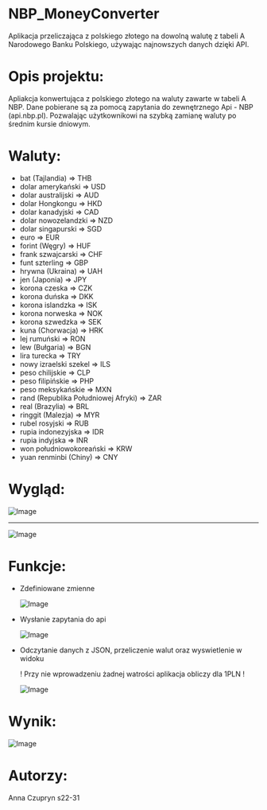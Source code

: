 # NBP_MoneyConverter
Aplikacja przeliczająca z polskiego złotego na dowolną walutę z tabeli A Narodowego Banku Polskiego, używając najnowszych danych dzięki API.

# Opis projektu:
Apliakcja konwertująca z polskiego złotego na waluty zawarte w tabeli A NBP. Dane pobierane są za pomocą zapytania do zewnętrznego Api - NBP (api.nbp.pl).
Pozwalając użytkownikowi na szybką zamianę waluty po średnim kursie dniowym.
# Waluty:
  * bat (Tajlandia) => THB
  * dolar amerykański => USD
  * dolar australijski => AUD
  * dolar Hongkongu => HKD
  * dolar kanadyjski => CAD
  * dolar nowozelandzki => NZD 
  * dolar singapurski => SGD 
  * euro => EUR
  * forint (Węgry) => HUF
  * frank szwajcarski => CHF 
  * funt szterling => GBP
  * hrywna (Ukraina) => UAH
  * jen (Japonia) => JPY
  * korona czeska => CZK
  * korona duńska => DKK
  * korona islandzka => ISK
  * korona norweska => NOK
  * korona szwedzka => SEK
  * kuna (Chorwacja) => HRK
  * lej rumuński => RON
  * lew (Bułgaria) => BGN 
  * lira turecka => TRY
  * nowy izraelski szekel => ILS
  * peso chilijskie => CLP
  * peso filipińskie => PHP
  * peso meksykańskie => MXN
  * rand (Republika Południowej Afryki) => ZAR
  * real (Brazylia) => BRL
  * ringgit (Malezja) => MYR
  * rubel rosyjski => RUB
  * rupia indonezyjska => IDR
  * rupia indyjska => INR
  * won południowokoreański => KRW
  * yuan renminbi (Chiny) => CNY
  
 # Wygląd:

![Image](https://github.com/Anulaa001/NBP_MoneyConverter/blob/master/android/ekranStart.PNG)

<hr>

![Image](https://github.com/Anulaa001/NBP_MoneyConverter/blob/master/android/blueprint.PNG)

# Funkcje:

  * Zdefiniowane zmienne
  
    ![Image](https://github.com/Anulaa001/NBP_MoneyConverter/blob/master/android/zmienne.PNG)
 
 * Wysłanie zapytania do api 
 
    ![Image](https://github.com/Anulaa001/NBP_MoneyConverter/blob/master/android/zapAPI.PNG)
 
 * Odczytanie danych z JSON, przeliczenie walut oraz wyswietlenie w widoku
 
    ! Przy nie wprowadzeniu żadnej watrości aplikacja obliczy dla 1PLN !
    
    ![Image](https://github.com/Anulaa001/NBP_MoneyConverter/blob/master/android/zapAPIObl.PNG)
 
 # Wynik:
 
 ![Image](https://github.com/Anulaa001/NBP_MoneyConverter/blob/master/android/wynik2.PNG)
 
 # Autorzy: 
 Anna Czupryn s22-31
 
